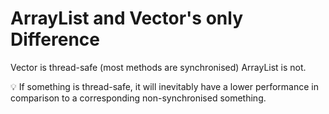 # ArrayList and Vector's only Difference

Vector is thread-safe (most methods are synchronised)
ArrayList is not.

💡 If something is thread-safe, it will inevitably have a lower performance in comparison to a corresponding non-synchronised something.
